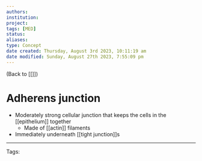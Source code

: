 ```yaml
---
authors: 
institution: 
project: 
tags: [MED]
status: 
aliases: 
type: Concept
date created: Thursday, August 3rd 2023, 10:11:19 am
date modified: Sunday, August 27th 2023, 7:55:09 pm
---
```


(Back to [[]])

# Adherens junction

- Moderately strong cellular junction that keeps the cells in the [[epithelium]] together
	- Made of [[actin]] filaments
- Immediately underneath [[tight junction]]s

---
Tags: